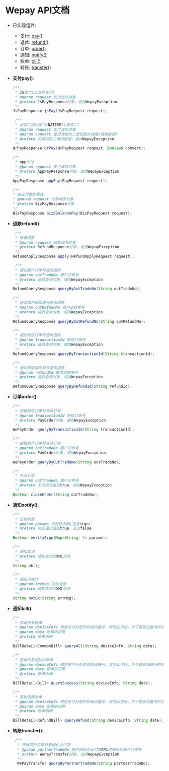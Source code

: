# Wepay API文档

+ 已实现组件:
	
	+ 支付: <a href="#pay-api">pay()</a>
	+ 退款: <a href="#refund-api">refund()</a>
	+ 订单: <a href="#order-api">order()</a>
	+ 通知: <a href="#notify-api">notify()</a>
	+ 账单: <a href="#bill-api">bill()</a>
	+ 转账: <a href="#transfer-api">transfer()</a>
	
+ **<a id="pay-api">支付pay()</a>**:

	```java
	/**
     * JS支付(公众号支付)
     * @param request 支付请求对象
     * @return JsPayResponse对象，或抛WepayException
     */
    JsPayResponse jsPay(JsPayRequest request);	
    
	 /**
     * 动态二维码支付(NATIVE)[模式二]
     * @param request 支付请求对象
     * @param convert 是否转换为二维码图片链接(使用联图)
     * @return 可访问的二维码链接，或抛WepayException
     */
    QrPayResponse qrPay(QrPayRequest request, Boolean convert);
    
    /**
     * app支付
     * @param request 支付请求对象
     * @return AppPayResponse对象，或抛WepayException
     */
    AppPayResponse appPay(PayRequest request);
   
   /**
    * 企业付款到零钱
    * @param request 付款请求对象
    * @return BizPayResponse对象
    */
    BizPayResponse biz2BalancePay(BizPayRequest request);
	```

+ **<a id="pay-api">退款refund()</a>**:
	
	```java
	 /**
     * 申请退款
     * @param request 退款请求对象
     * @return RefundResponse对象，或抛WepayException
     */
    RefundApplyResponse apply(RefundApplyRequest request);
    
     /**
     * 通过商户订单号查询退款
     * @param outTradeNo 商户订单号
     * @return 退款查询对象，或抛WepayException
     */
    RefundQueryResponse queryByOutTradeNo(String outTradeNo);
    
    /**
     * 通过商户退款单号查询退款
     * @param outRefundNo 商户退款单号
     * @return 退款查询对象，或抛WepayException
     */
    RefundQueryResponse queryByOutRefundNo(String outRefundNo);
    
    /**
     * 通过微信订单号查询退款
     * @param transactionId 微信订单号
     * @return 退款查询对象，或抛WepayException
     */
    RefundQueryResponse queryByTransactionId(String transactionId);
    
    /**
     * 通过微信退款单号查询退款
     * @param refundId 微信退款单号
     * @return 退款查询对象，或抛WepayException
     */
    RefundQueryResponse queryByRefundId(String refundId);
	```

+ **<a id="order-api">订单order()</a>**:
	
	```java
	/**
     * 根据微信订单号查询订单
     * @param transactionId 微信订单号
     * @return PayOrder对象，或抛WepayException
     */
    WePayOrder queryByTransactionId(String transactionId);
    
    /**
     * 根据商户订单号查询订单
     * @param outTradeNo 商户订单号
     * @return PayOrder对象，或抛WepayException
     */
    WePayOrder queryByOutTradeNo(String outTradeNo);
    
    /**
     * 关闭订单
     * @param outTradeNo 商户订单号
     * @return 关闭成功返回true，或抛WepayException
     */
    Boolean closeOrder(String outTradeNo);
    
	```
	
+ **<a id="notify-api">通知notify()</a>**:

	```java
	/**
     * 签名校验
     * @param params 待验证参数(包含sign)
     * @return 验证通过返回true，反之false
     */
    Boolean verifySign(Map<String, ?> params);
    
    /**
     * 通知成功
     * @return 通知成功的XML消息
     */
    String ok();
    
    /**
     * 通知不成功
     * @param errMsg 失败消息
     * @return 通知失败的XML消息
     */
    String notOk(String errMsg);
	```
        
+ **<a id="bill-api">通知bill()</a>**:

	```java
	/**
     * 查询所有账单
     * @param deviceInfo 微信支付分配的终端设备号，填写此字段，只下载该设备号的对账单
     * @param date 账单的日期
     * @return 账单明细
     */
    BillDetail<CommonBill> queryAll(String deviceInfo, String date);
	
	/**
     * 查询交易成功的账单
     * @param deviceInfo 微信支付分配的终端设备号，填写此字段，只下载该设备号的对账单
     * @param date 账单的日期
     * @return 账单明细
     */
    BillDetail<Bill> querySuccess(String deviceInfo, String date);
    
    /**
     * 查询退款账单
     * @param deviceInfo 微信支付分配的终端设备号，填写此字段，只下载该设备号的对账单
     * @param date 账单的日期
     * @return 账单明细
     */
    BillDetail<RefundBill> queryRefund(String deviceInfo, String date);
	```
	
+ **<a id="transfer-api">转账transfer()</a>**:
    ```java
     /**
      * 根据商户订单号查询企业付款
      * @param partnerTradeNo 商户调用企业付款API时使用的商户订单号
      * @return WePayTransfer对象，或抛WepayException
      */
      WePayTransfer queryByPartnerTradeNo(String partnerTradeNo);
    ```
